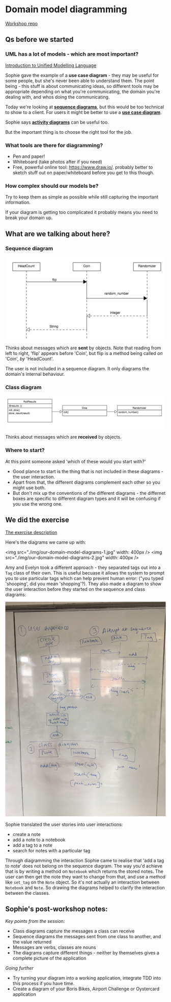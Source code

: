 # Domain model diagramming

[Workshop repo](https://github.com/makersacademy/skills-workshops/tree/master/week-2/domain_model_diagramming)

## Qs before we started

### UML has a lot of models - which are most important?

[Introduction to Unified Modelling Language](https://www.ibm.com/developerworks/rational/library/769.html)

Sophie gave the example of a **use case diagram** -  they may be useful for some people, but she's never been able to understand them. The point being - this stuff is about communicating ideas, so different tools may be appropriate depending on what you're communicating, the domain you're dealing with, and whos doing the communicating.

Today we're looking at [**sequence diagrams**](https://www.ibm.com/developerworks/rational/library/769.html), but this would be too technical to show to a client. For users it might be better to use a [**use case diagram**](https://www.ibm.com/developerworks/rational/library/769.html).

Sophie says [**activity diagrams**](https://www.ibm.com/developerworks/rational/library/769.html) can be useful too.

But the important thing is to choose the right tool for the job.

### What tools are there for diagramming?

- Pen and paper!
- Whiteboard (take photos after if you need)
- Free, powerful online tool: <https://www.draw.io/>. probably better to sketch stuff out on paper/whiteboard before you get to this though.

### How complex should our models be?

Try to keep them as simple as possible while still capturing the important information.

If your diagram is getting too complicated it probably means you need to break your domain up.

## What are we talking about here?

### Sequence diagram

<img src="./img/sequence.png"/>

Thinks about messages which are **sent** by objects. Note that reading from left to right, 'flip' appears before 'Coin', but flip is a method being called *on* 'Coin', *by* 'HeadCount'.

The user is not included in a sequence diagram. It only diagrams the domain's internal behaviour.

### Class diagram

<img src="./img/class.png"/>

Thinks about messages which are **received** by objects.

### Where to start?

At this point someone asked 'which of these would you start with?'
- Good plance to start is the thing that is not included in these diagrams - the user interaction.
- Apart from that, the different diagrams complement each other so you might use both.
- But don't mix up the conventions of the different diagrams - the differnet boxes are specific to different diagram types and it will be confusing if you use the wrong one.

## We did the exercise

[The exercise description](https://github.com/makersacademy/skills-workshops/tree/master/week-2/domain_model_diagramming#how-do-you-implement-a-program-using-a-domain-modelling-driven-approach)

Here's the diagrams we came up with:

<img src="./img/our-domain-model-diagrams-1.jpg" width: 400px />
<img src="./img/our-domain-model-diagrams-2.jpg" width: 400px />

Amy and Evelyn took a different approach - they separated tags out into a `Tag` class of their own. This is useful becuase it allows the system to prompt you to use particular tags which can help prevent human error: ("you typed 'shooping', did you mean 'shopping'?). They also made a diagram to show the user interaction before they started on the sequence and class diagrams:

<img src="./img/amy-and-evelyns-diagrams.jpg"/>

Sophie translated the user stories into user interactions:

- create a note
- add a note to a notebook
- add a tag to a note
- search for notes with a particular tag

Through diagramming the interaction Sophie came to realise that 'add a tag to note' does not belong on the sequence diagram. The way you'd achieve that is by writing a method on `Notebook` which returns the stored notes. The user can then get the note they want to change from that, and use a method like `set_tag` on the `Note` object. So it's not actually an interaction between `Notebook` and `Note`. So drawing the diagrams helped to clarify the interaction between the classes.

## Sophie's post-workshop notes:

*Key points from the session:*
- Class diagrams capture the messages a class can receive
- Sequence diagrams the messages sent from one class to another, and the value returned
- Messages are verbs, classes are nouns
- The diagrams capture different things - neither by themselves gives a complete picture of the application

*Going further*
- Try turning your diagram into a working application, integrate TDD into this process if you have time.
- Create a diagram of your Boris Bikes, Airport Challenge or Oystercard application